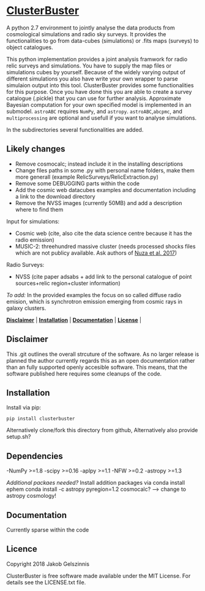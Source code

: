 # [ClusterBuster]()

A python 2.7 environment to jointly analyse the data products from cosmological simulations and radio sky surveys. It provides the functionalities to
go from data-cubes (simulations) or .fits maps (surveys) to object catalogues.

This python implementation provides a joint analysis framwork for radio relic surveys and simulations. You have to supply the map files or simulations cubes by yourself.
Because of the widely varying output of different simulations you also have write your own wrapper to parse simulaion output into this tool. ClusterBuster provides some functionalities for this purpose.
Once you have done this you are able to create a survey catalogue (.pickle) that you can use for further analysis. Approximate Bayesian computation for your own specified model is implemented in an submodel.
``astroABC`` requires ``NumPy``, and ``astropy``. ``astroABC``,``abcpmc``, and ``multiprocessing`` are optional and usefull if you want to analyse simulations.

In the subdirectories several functionalities are added.


##  Likely changes
- Remove cosmocalc; instead include it in the installing descriptions
- Change files paths in some .py with personal name folders, make them more generall (example RelicSurveys/RelicExtraction.py)
- Remove some DEBUGGING parts within the code
- Add the cosmic web datacubes examples and documentation including a link to the download directory
- Remove the NVSS images (currently 50MB) and add a description where to find them

Input for simulations:
- Cosmic web (cite, also cite the data science centre because it has the radio emission)
- MUSIC-2: threehundred massive cluster (needs processed shocks files which are not publicy available. Ask authors of [Nuza et al. 2017](http://adsabs.harvard.edu/abs/2017MNRAS.470..240N))

Radio Surveys:
- NVSS (cite paper adsabs + add link to the personal catalogue of point sources+relic region+cluster information)


*To add:*
In the provided examples the focus on so called diffuse radio emision, which is synchrotron emission emerging from cosmic rays in galaxy clusters.


**[Disclaimer](#disclaimer)** |
**[Installation](#documentation)** |
**[Documentation](#documentation)** |
**[License](#license)** |

## Disclaimer
This .git outlines the overall strcuture of the software. As no larger release is planned the author currently regards this as an open documentation rather than an
fully supported openly accesible software. This means, that the software published here requires some cleanups of the code.


## Installation
Install via pip:

    pip install clusterbuster

Alternatively clone/fork this directory from  github, 
Alternatively also provide setup.sh?

## Dependencies
-NumPy >=1.8
-scipy >=0.16
-aplpy >=1.1
-NFW   >=0.2
-astropy >=1.3

*Additional packaes needed?*
Install addition packages via
conda install ephem
conda install -c astropy pyregion=1.2 
cosmocalc? --> change to astropy cosmology!



## Documentation
Currently sparse within the code


## Licence
Copyright 2018 Jakob Gelszinnis

ClusterBuster is free software made available under the MIT License. For details see the LICENSE.txt file.

